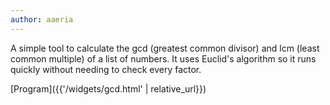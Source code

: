 ```yaml
---
author: aaeria
---
```


A simple tool to calculate the gcd (greatest common divisor) and lcm (least common multiple) of a list of numbers. It uses Euclid's algorithm so it runs quickly without needing to check every factor.

[Program]({{'/widgets/gcd.html' | relative_url}})
